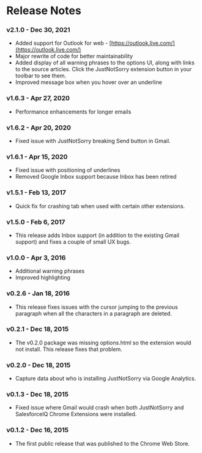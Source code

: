 # Release Notes

### v2.1.0 - Dec 30, 2021
* Added support for Outlook for web - [https://outlook.live.com/](https://outlook.live.com/)
* Major rewrite of code for better maintainability
* Added display of all warning phrases to the options UI, along with links to the source articles.  Click the JustNotSorry extension button in your toolbar to see them.
* Improved message box when you hover over an underline

### v1.6.3 - Apr 27, 2020
* Performance enhancements for longer emails

### v1.6.2 - Apr 20, 2020
* Fixed issue with JustNotSorry breaking Send button in Gmail.

### v1.6.1 - Apr 15, 2020
* Fixed issue with positioning of underlines
* Removed Google Inbox support because Inbox has been retired

### v1.5.1 - Feb 13, 2017
* Quick fix for crashing tab when used with certain other extensions.

### v1.5.0 - Feb 6, 2017
* This release adds Inbox support (in addition to the existing Gmail support) and fixes a couple of small UX bugs.

### v1.0.0 - Apr 3, 2016
* Additional warning phrases
* Improved highlighting

### v0.2.6 - Jan 18, 2016
* This release fixes issues with the cursor jumping to the previous paragraph when all the characters in a paragraph are deleted.

### v0.2.1 - Dec 18, 2015
* The v0.2.0 package was missing options.html so the extension would not install. This release fixes that problem.

### v0.2.0 - Dec 18, 2015
* Capture data about who is installing JustNotSorry via Google Analytics.

### v0.1.3 - Dec 18, 2015
* Fixed issue where Gmail would crash when both JustNotSorry and SalesforceIQ Chrome Extensions were installed.

### v0.1.2 - Dec 16, 2015
* The first public release that was published to the Chrome Web Store.